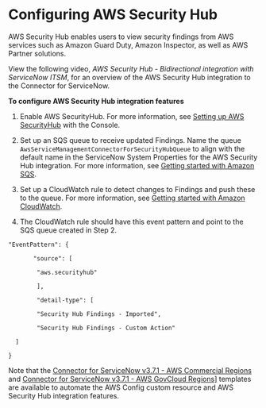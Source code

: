 # Configuring AWS Security Hub<a name="servicenow-security-hub"></a>

 AWS Security Hub enables users to view security findings from AWS services such as Amazon Guard Duty, Amazon Inspector, as well as AWS Partner solutions\. 

View the following video, *AWS Security Hub \- Bidirectional integration with ServiceNow ITSM*, for an overview of the AWS Security Hub integration to the Connector for ServiceNow\.

**To configure AWS Security Hub integration features**

1. Enable AWS SecurityHub\. For more information, see [Setting up AWS SecurityHub](https://docs.aws.amazon.com/securityhub/latest/userguide/securityhub-get-started.html) with the Console\. 

1. Set up an SQS queue to receive updated Findings\. Name the queue `AwsServiceManagementConnectorForSecurityHubQueue` to align with the default name in the ServiceNow System Properties for the AWS Security Hub integration\. For more information, see [Getting started with Amazon SQS](https://docs.aws.amazon.com/AWSSimpleQueueService/latest/SQSDeveloperGuide/sqs-getting-started.html)\. 

1. Set up a CloudWatch rule to detect changes to Findings and push these to the queue\. For more information, see [Getting started with Amazon CloudWatch](https://docs.aws.amazon.com/AmazonCloudWatch/latest/monitoring/GettingStarted.html)\.

1. The CloudWatch rule should have this event pattern and point to the SQS queue created in Step 2\.

```
"EventPattern": {

       "source": [

        "aws.securityhub"

        ],

        "detail-type": [

        "Security Hub Findings - Imported",

        "Security Hub Findings - Custom Action"

  ]

}
```

Note that the [Connector for ServiceNow v3\.7\.1 \- AWS Commercial Regions](https://servicecatalogconnector.s3.amazonaws.com/SM_ConnectorForServiceNowv-AWS_Configurations_Commercialv3.7.1.json) and [Connector for ServiceNow v3\.7\.1 \- AWS GovCloud Regions\]](https://servicecatalogconnector.s3.amazonaws.com/SM_ConnectorForServiceNowv-AWS_Configurations_GovCloudv3.7.1.json) templates are available to automate the AWS Config custom resource and AWS Security Hub integration features\.